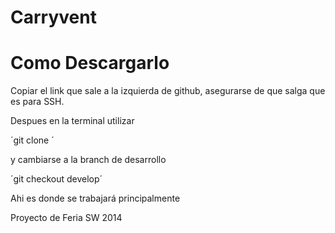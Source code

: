 Carryvent
=========

# Como Descargarlo

Copiar el link que sale a la izquierda de github, asegurarse de que salga que es para SSH.

Despues en la terminal utilizar

´git clone <url> ´

y cambiarse a la branch de desarrollo

´git checkout develop´

Ahi es donde se trabajará principalmente


Proyecto de Feria SW 2014
